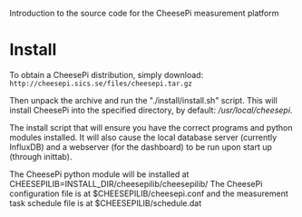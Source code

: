 
Introduction to the source code for the CheesePi measurement platform

# Install

To obtain a CheesePi distribution, simply download:
`http://cheesepi.sics.se/files/cheesepi.tar.gz`

Then unpack the archive and run the "./install/install.sh" script.
This will install CheesePi into the specified directory, by default:  */usr/local/cheesepi*. 

The install script that will ensure you have the correct programs and python
modules installed. It will also cause the local database server (currently
InfluxDB) and a webserver (for the dashboard) to be run upon start up (through inittab).

The CheesePi python module will be installed at CHEESEPILIB=INSTALL_DIR/cheesepilib/cheesepilib/
The CheesePi configuration file is at $CHEESEPILIB/cheesepi.conf and the measurement task
schedule file is at $CHEESEPILIB/schedule.dat
